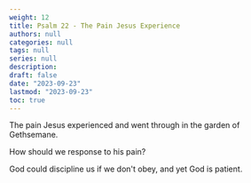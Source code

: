 ```yaml
---
weight: 12
title: Psalm 22 - The Pain Jesus Experience
authors: null
categories: null
tags: null
series: null
description: 
draft: false
date: "2023-09-23"
lastmod: "2023-09-23"
toc: true
---
```


<!--more-->

The pain Jesus experienced and went through in the garden of Gethsemane.  

How should we response to his pain?

God could discipline us if we don't obey, and yet God is patient.